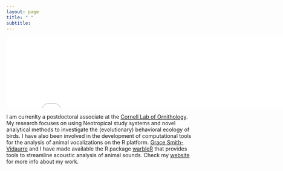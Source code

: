 ```yaml
---
layout: page
title: " " 
subtitle: 
---
```

<iframe src="//giphy.com/embed/26ybwdcfjGUa5tsyI" width="740" height="190" frameBorder="0" class="giphy-embed" allowFullScreen></iframe><p><a href="http://giphy.com/gifs/nombre-26ybwdcfjGUa5tsyI"></a></p>

I am currenlty a postdoctoral associate at the [Cornell Lab of Ornithology](http://www.birds.cornell.edu/Page.aspx?pid=1478). My research focuses on using Neotropical study systems and novel analytical methods to investigate the (evolutionary) behavioral ecology of birds. I have also been involved in the development of computational tools for the analysis of animal vocalizations on the R platform. [Grace Smith-Vidaurre](http://gsmithvi.github.io/) and I have made available the R package [warbleR](https://cran.r-project.org/package=warbleR) that provides tools to streamline acoustic analysis of animal sounds. Check my [website](http://marceloarayasalas.weebly.com/) for more info about my work.
